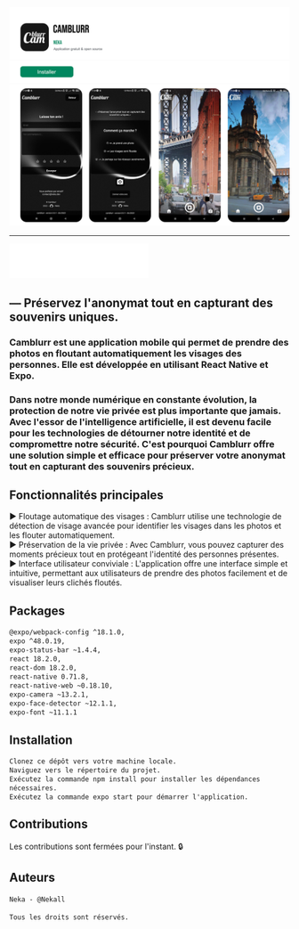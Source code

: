 ![image](https://raw.githubusercontent.com/Nekall/Camblurr/main/assets/images/camblurr-intro.png)
[![image](https://raw.githubusercontent.com/Nekall/Camblurr/main/assets/images/camblurr-btn.png)](https://expo.dev/@lilneka/camblurr)
![image](https://raw.githubusercontent.com/Nekall/Camblurr/main/assets/images/camblurr-views.png)
___
<img src="https://raw.githubusercontent.com/Nekall/Camblurr/main/assets/icons/Camblurr.png" width="250" height="auto">
      
## ― Préservez l'anonymat tout en capturant des souvenirs uniques.

### Camblurr est une application mobile qui permet de prendre des photos en floutant automatiquement les visages des personnes. Elle est développée en utilisant React Native et Expo.

### Dans notre monde numérique en constante évolution, la protection de notre vie privée est plus importante que jamais. Avec l'essor de l'intelligence artificielle, il est devenu facile pour les technologies de détourner notre identité et de compromettre notre sécurité. C'est pourquoi Camblurr offre une solution simple et efficace pour préserver votre anonymat tout en capturant des souvenirs précieux.

## Fonctionnalités principales
      
▶ Floutage automatique des visages : Camblurr utilise une technologie de détection de visage avancée pour identifier les visages dans les photos et les flouter automatiquement.      
▶ Préservation de la vie privée : Avec Camblurr, vous pouvez capturer des moments précieux tout en protégeant l'identité des personnes présentes.      
▶ Interface utilisateur conviviale : L'application offre une interface simple et intuitive, permettant aux utilisateurs de prendre des photos facilement et de visualiser leurs clichés floutés.      

## Packages

    @expo/webpack-config ^18.1.0,
    expo ^48.0.19,
    expo-status-bar ~1.4.4,
    react 18.2.0,
    react-dom 18.2.0,
    react-native 0.71.8,
    react-native-web ~0.18.10,
    expo-camera ~13.2.1,
    expo-face-detector ~12.1.1,
    expo-font ~11.1.1

## Installation

    Clonez ce dépôt vers votre machine locale.
    Naviguez vers le répertoire du projet.
    Exécutez la commande npm install pour installer les dépendances nécessaires.
    Exécutez la commande expo start pour démarrer l'application.


## Contributions

Les contributions sont fermées pour l'instant. 🔒


## Auteurs

    Neka - @Nekall
    
    Tous les droits sont réservés.
